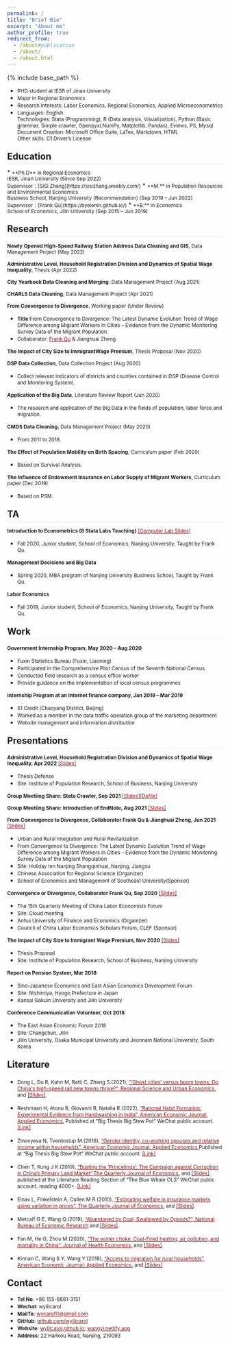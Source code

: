 ```yaml
---
permalink: /
title: "Brief Bio"
excerpt: "About me"
author_profile: true
redirect_from: 
  - /about#publication
  - /about/
  - /about.html
---
```

<style>
.page__content p {
    margin: 0 0 0em;
}
p{
    /*margin: 0;*/
    /*padding: -30;*/
    /*line-height: 15px;*/
}
a{
	color:#7c1313;
}
ul{
    /*margin: 0;*/
    /*padding: -30;*/
    line-height: 15px;
    margin-block-start: 0em;
    margin-block-end: 0em;
}
ul li, ol li {
    margin-bottom: 0.em;
}
h1, h2, h3, h4, h5, h6 {
	padding-bottom: 0.2em;
	margin: 1em 0 0.5em;
	border-bottom: 2px solid #f2f3f3;
}
</style>
{% include base_path %} 
* <small>PHD student at IESR of Jinan University</small> 
* <small>Major in Regional Economics</small>  
* <small>Research Interests: Labor Economics, Regional Economics, Applied Microeconometrics</small>  
* <small>Languages: English<br>
	Technologies: Stata (Programming), R (Data analysis, Visualization), Python (Basic grammar, Simple crawler, Openpyxl,NumPy, Matplotlib, Pandas), Eviews, PS, Mysql<br>
	Document Creation: Microsoft Office Suite, LaTex, Markdown, HTML<br>
	Other skills: C1 Driver’s License  </small> 


<h2 id="education">Education</h2> 
* <small>**Ph.D** in Regional Economics<br>
	IESR, Jinan University (Since Sep 2022)<br>
	Supervisor：[SiSi Zhang](https://sisizhang.weebly.com/)</small> 
* <small>**M.** in Population Resources and Environmental Economics<br>
	Business School, Nanjing University (Recommendation) (Sep 2019 – Jun 2022)<br>
	Supervisor：[Frank Qu](https://byelenin.github.io/)</small> 
* <small>**B.** in Economics<br>
	School of Economics, Jilin University (Sep 2015 – Jun 2019) </small>  

<h2 id="research">Research</h2> 

<small>**Newly Opened High-Speed Railway Station Address Data Cleaning and GIS**, Data Management Project (May 2022)</small> 

<small>**Administrative Level, Household Registration Division and Dynamics of Spatial Wage Inequality**, Thesis (Apr 2022)</small> 

<small>**City Yearbook Data Cleaning and Merging**, Data Management Project (Aug 2021)</small> 

<small>**CHARLS Data Cleaning**, Data Management Project (Apr 2021)</small> 

<small>**From Convergence to Divergence**, Working paper (Under Review)</small> 
* <small>**Title**:From Convergence to Divergence: The Latest Dynamic Evolution Trend of Wage Difference among Migrant Workers in Cities – Evidence from the Dynamic Monitoring Survey Data of the Migrant Population.</small>
* <small>Collaborator: [Frank Qu](https://byelenin.github.io/) & Jianghuai Zheng </small>

<small>**The Impact of City Size to ImmigrantWage Premium**, Thesis Proposal (Nov 2020)</small> 

<small>**DSP Data Collection**, Data Collection Project (Aug 2020)</small> 
* <small>Collect relevant indicators of districts and counties contained in DSP (Disease Control and Monitoring System).</small>

<small>**Application of the Big Data**, Literature Review Report (Jun 2020)</small> 
* <small>The research and application of the Big Data in the fields of population, labor force and migration.</small>

<small>**CMDS Data Cleaning**, Data Management Project (May 2020)</small> 
* <small>From 2011 to 2018.</small>

<small>**The Effect of Population Mobility on Birth Spacing**, Curriculum paper (Feb 2020)</small> 
* <small>Based on Survival Analysis.</small>

<small>**The Influence of Endowment Insurance on Labor Supply of Migrant Workers**, Curriculum paper (Dec 2019)</small> 
* <small>Based on PSM.</small>

<h2 id="ta">TA</h2> 

<small>**Introduction to Econometrics (8 Stata Labs Teaching)** [[Computer Lab Slides]](https://wylilcarol.github.io/Labs.html)</small> 
* <small>Fall 2020, Junior student, School of Economics, Nanjing University, Taught by Frank Qu. </small> 

<small>**Management Decisions and Big Data**</small>  
* <small>Spring 2020, MBA program of Nanjing University Business School, Taught by Frank Qu. </small> 

<small>**Labor Economics**</small> 
* <small>Fall 2019, Junior student, School of Economics, Nanjing University, Taught by Frank Qu. </small> 

<h2 id="work">Work</h2> 

<small>**Government Internship Program, May 2020 – Aug 2020**</small> 
* <small>Fuxin Statistics Bureau (Fuxin, Liaoning)</small>
* <small>Participated in the Comprehensive Pilot Census of the Seventh National Census</small>
* <small>Conducted field research as a census office worker</small>
* <small>Provide guidance on the implementation of local census programmes</small>

<small>**Internship Program at an Internet finance company, Jan 2019 – Mar 2019**</small> 
* <small>51 Credit (Chaoyang District, Beijing)</small>
* <small>Worked as a member in the data traffic operation group of the marketing department</small>
* <small>Website management and information distribution</small>

<h2 id="presentations">Presentations</h2> 

<small>**Administrative Level, Household Registration Division and Dynamics of Spatial Wage Inequality, Apr 2022** [[Slides]](https://wylilcarol.github.io/files/master.pdf)</small> 
* <small>Thesis Defense</small>
* <small>Site: Institute of Population Research, School of Business, Nanjing University</small>

<small>**Group Meetiing Share: Stata Crawler, Sep 2021** [[Slides]](https://wylilcarol.github.io/files/Group12_crawler.pdf)[[Dofile]](https://wylilcarol.github.io/files/crawler_ceo.do)</small> 

<small>**Group Meetiing Share: Introduction of EndNote, Aug 2021** [[Slides]](https://wylilcarol.github.io/files/Group06_IntroEndNote.pdf)</small> 

<small>**From Convergence to Divergence, Collaborator Frank Qu & Jianghuai Zheng, Jun 2021** [[Slides]](https://wylilcarol.github.io/files/Convergence0620.pdf)</small> 
* <small>Urban and Rural Integration and Rural Revitalization</small>
* <small>From Convergence to Divergence: The Latest Dynamic Evolution Trend of Wage Difference among Migrant Workers in Cities – Evidence from the Dynamic Monitoring Survey Data of the Migrant Population</small>
* <small>Site: Holiday Inn Nanjing Shangqinhuai, Nanjing, Jiangsu</small>
* <small>Chinese Association for Regional Science (Organizer)</small>
* <small>School of Economics and Management of Southeast University(Sponsor)</small>

<small>**Convergence or Divergence, Collaborator Frank Qu, Sep 2020** [[Slides]](https://wylilcarol.github.io/files/Convergence.pdf)</small> 
* <small>The 15th Quarterly Meeting of China Labor Economists Forum</small>
* <small>Site: Cloud meeting</small>
* <small>Anhui University of Finance and Economics (Organizer)</small>
* <small>Council of China Labor Economics Scholars Forum, CLEF (Sponsor)</small>

<small>**The Impact of City Size to Immigrant Wage Premium, Nov 2020** [[Slides]](https://wylilcarol.github.io/files/Premium.pdf)</small> 
* <small>Thesis Proposal</small>
* <small>Site: Institute of Population Research, School of Business, Nanjing University</small>

<small>**Report on Pension System, Mar 2018**</small> 
* <small>Sino-Japanese Economics and East Asian Economics Development Forum</small>
* <small>Site: Nishimiya, Hyogo Prefecture in Japan</small>
* <small>Kansai Gakuin University and Jilin University</small>

<small>**Conference Communication Volunteer, Oct 2018**</small> 
* <small>The East Asian Economic Forum 2018</small>
* <small>Site: Changchun, Jilin</small>
* <small>Jilin University, Osaka Municipal University and Jeonnam National University, South Korea</small>

<h2 id="literature">Literature</h2>

* <small>Dong L, Du R, Kahn M, Ratti C, Zheng S.(2021), [“‘Ghost cities’ versus boom towns: Do China's high-speed rail new towns thrive?”, Regional Science and Urban Economics.](https://doi.org/10.1016/j.regsciurbeco.2021.103682) and [[Slides]](https://wylilcarol.github.io/files/HSR.pdf).</small>

* <small>Reshmaan H, Atonu R, Giovanni R, Natalia R.(2022), [“Rational Habit Formation: Experimental Evidence from Handwashing in India”, American Economic Journal: Applied Economics.](https://www.aeaweb.org/articles?id=10.1257/app.20180542) Published at “Big Thesis Big Stew Pot” WeChat public account. [[Link]](https://mp.weixin.qq.com/s/qzpAjZkA0F2uY3L96qvI0w)</small>

* <small>Zinovyeva N, Tverdostup M.(2018), [“Gender identity, co-working spouses and relative income within households”, American Economic Journal: Applied Economics.](https://www.aeaweb.org/articles?id=10.1257/app.20180542)Published at “Big Thesis Big Stew Pot” WeChat public account. [[Link]](https://mp.weixin.qq.com/s/MG5Nbislub4sDUHE50vQOg)</small>

* <small>Chen T, Kung J K.(2019), [“Busting the ‘Princelings’: The Campaign against Corruption in China’s Primary Land Market”,The Quarterly Journal of Economics.](https://academic.oup.com/qje/article/134/1/185/5140154) and [[Slides]](https://wylilcarol.github.io/files/Busting.pptx).<br>
	published at the Literature Reading Section of “The Blue Whale OLS” WeChat public account, reading 4000+. [[Link]](https://wylilcarol.github.io/Busting.html)</small>

* <small>Einav L, Finkelstein A, Cullen M R.(2010), [“Estimating welfare in insurance markets using variation in prices”, The Quarterly Journal of Economics.](https://www.nber.org/papers/w14414) and [[Slides]](https://wylilcarol.github.io/files/Estimating.pptx).</small>

* <small>Metcalf G E, Wang Q.(2019), [“Abandoned by Coal, Swallowed by Opioids?”, National Bureau of Economic Research](https://www.nber.org/papers/w26551) and [[Slides]](https://wylilcarol.github.io/files/Abandoned.pdf).</small>

* <small>Fan M, He G, Zhou M.(2020), [“The winter choke: Coal-Fired heating, air pollution, and mortality in China”. Journal of Health Economics.](https://www.sciencedirect.com/science/article/abs/pii/S0167629619311257) and [[Slides]](https://wylilcarol.github.io/files/Choke.pdf).</small>

* <small>Kinnan C, Wang S Y, Wang Y.(2018), [“Access to migration for rural households”, American Economic Journal: Applied Economics.](https://www.aeaweb.org/articles?id=10.1257/app.20160395) and [[Slides]](https://wylilcarol.github.io/files/Access.pdf)</small>


<h2 id="contact">Contact</h2>

* <small>**Tel No**: +86 155-6881-3151</small> 
* <small>**Wechat**: wylilcarol</small> 
* <small>**MailTo**: wycarol11@gmail.com</small>  
* <small>**GitHub**: [github.com/wylilcarol](https://github.com/wylilcarol)</small> 
* <small>**Website**: [wylilcarol.github.io](https://wylilcarol.github.io/); [wangyi.netlify.app](https://wangyi.netlify.app)</small>
* <small>**Address**: 22 Hankou Road, Nanjing, 210093</small> 
